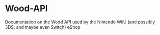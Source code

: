 # Wood-API
Documentation on the Wood API used by the Nintendo WiiU (and possibly 3DS, and maybe even Switch) eShop
